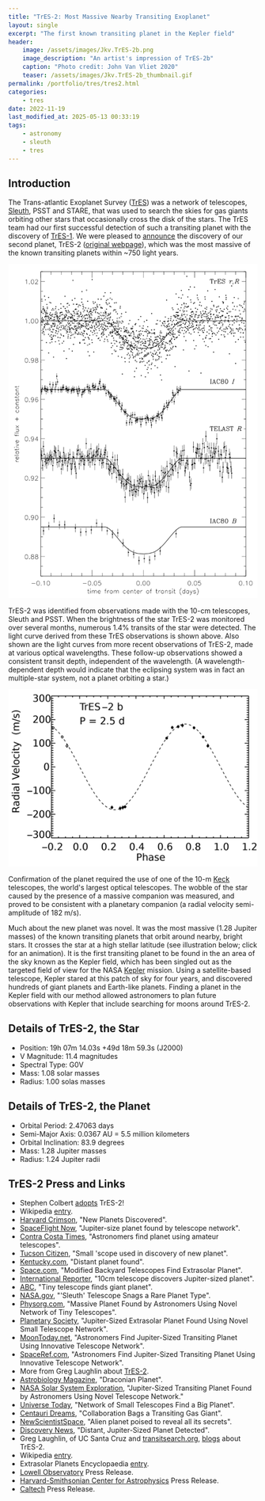 ```yaml
---
title: "TrES-2: Most Massive Nearby Transiting Exoplanet"
layout: single
excerpt: "The first known transiting planet in the Kepler field"
header:
    image: /assets/images/Jkv.TrES-2b.png
    image_description: "An artist's impression of TrES-2b"
    caption: "Photo credit: John Van Vliet 2020"
    teaser: /assets/images/Jkv.TrES-2b_thumbnail.gif
permalink: /portfolio/tres/tres2.html
categories:
    - tres
date: 2022-11-19
last_modified_at: 2025-05-13 00:33:19
tags:
    - astronomy
    - sleuth
    - tres
---
```


## Introduction

The Trans-atlantic Exoplanet Survey
([TrES](https://proinsias.github.io/portfolio/tres.html))
was a network of telescopes,
[Sleuth](https://proinsias.github.io/portfolio/tres/sleuth.html),
PSST and STARE,
that was used to search the skies for gas giants orbiting other stars that occasionally cross the disk of the stars.
The TrES team had our first successful detection of such a transiting planet with the discovery of
[TrES-1](https://www.hao.ucar.edu/research/stare/tres1_2.html).
We were pleased to [announce](https://www.doi.org/10.1086/509123) the discovery of our second planet, TrES-2
([original webpage](https://web.archive.org/web/20080623114304/http://solas.dnsalias.org:8080/~ftod/tres/tres2.html)),
which was the most massive of the known transiting planets within ~750 light years.

![TrES-2 light curves](/assets/images/tres2lightcurves.png)

TrES-2 was identified from observations made with the 10-cm telescopes, Sleuth and PSST.
When the brightness of the star TrES-2 was monitored over several months,
numerous 1.4% transits of the star were detected.
The light curve derived from these TrES observations is shown above.
Also shown are the light curves from more recent observations of TrES-2, made at various optical wavelengths.
These follow-up observations showed a consistent transit depth, independent of the wavelength.
(A wavelength-dependent depth would indicate that the eclipsing system was in fact an multiple-star system,
not a planet orbiting a star.)

![TrES-2 radial velocity](/assets/images/2702px-TrES-2_b_rv.svg.png)

Confirmation of the planet required the use of one of the 10-m
[Keck](http://www.keckobservatory.org/)
telescopes, the world's largest optical telescopes.
The wobble of the star caused by the presence of a massive companion was measured,
and proved to be consistent with a planetary companion (a radial velocity semi-amplitude of 182 m/s).

Much about the new planet was novel. It was the most massive (1.28 Jupiter masses) of the known transiting planets
that orbit around nearby, bright stars.
It crosses the star at a high stellar latitude (see illustration below; click for an animation).
It is the first transiting planet to be found in the an area of the sky known as the Kepler field,
which has been singled out as the targeted field of view for the NASA
[Kepler](https://web.archive.org/web/20080623114304/http://kepler.nasa.gov/)
mission.
Using a satellite-based telescope, Kepler stared at this patch of sky for four years,
and discovered hundreds of giant planets and Earth-like planets.
Finding a planet in the Kepler field with our method allowed astronomers to plan future observations
with Kepler that include searching for moons around TrES-2.

## Details of TrES-2, the Star

-   Position: 19h 07m 14.03s +49d 18m 59.3s (J2000)
-   V Magnitude: 11.4 magnitudes
-   Spectral Type: G0V
-   Mass: 1.08 solar masses
-   Radius: 1.00 solas masses

## Details of TrES-2, the Planet

-   Orbital Period: 2.47063 days
-   Semi-Major Axis: 0.0367 AU = 5.5 million kilometers
-   Orbital Inclination: 83.9 degrees
-   Mass: 1.28 Jupiter masses
-   Radius: 1.24 Jupiter radii

## TrES-2 Press and Links

-   Stephen Colbert [adopts](https://nonprofit.adoptastar.org/stars/11446443) TrES-2!
-   Wikipedia [entry](https://en.wikipedia.org/wiki/TrES-2b).
-   [Harvard Crimson](https://web.archive.org/web/20080623114304/http://www.thecrimson.com/article.aspx?ref=514347), "New Planets Discovered".
-   [SpaceFlight Now](https://web.archive.org/web/20080623114304/http://www.spaceflightnow.com/news/n0609/19planet/), "Jupiter-size planet found by telescope network".
-   [Contra Costa Times](https://web.archive.org/web/20080623114304/http://www.contracostatimes.com/mld/cctimes/news/nation/15547033.htm), "Astronomers find planet using amateur telescopes".
-   [Tucson Citizen](https://web.archive.org/web/20080623114304/http://www.tucsoncitizen.com/daily/local/26250.php), "Small 'scope used in discovery of new planet".
-   [Kentucky.com](https://web.archive.org/web/20080623114304/http://www.kentucky.com/mld/kentucky/news/science/15514304.htm), "Distant planet found".
-   [Space.com](https://web.archive.org/web/20080623114304/http://www.space.com/scienceastronomy/060908_draco_planet.html), "Modified Backyard Telescopes Find Extrasolar Planet".
-   [International Reporter](https://web.archive.org/web/20080623114304/http://internationalreporter.com/news/read.php?id=2237), "10cm telescope discovers Jupiter-sized planet".
-   [ABC](https://web.archive.org/web/20080623114304/http://abc.net.au/science/news/stories/2006/1739096.htm), "Tiny telescope finds giant planet".
-   [NASA.gov](https://web.archive.org/web/20080623114304/http://www.nasa.gov/vision/universe/newworlds/Tres2-Transit.html), "'Sleuth' Telescope Snags a Rare Planet Type".
-   [Physorg.com](https://web.archive.org/web/20080623114304/http://www.physorg.com/news77197703.html), "Massive Planet Found by Astronomers Using Novel Network of Tiny Telescopes".
-   [Planetary Society](https://web.archive.org/web/20080623114304/http://planetary.org/news/2006/0911_JupiterSized_Extrasolar_Planet_Found.html), "Jupiter-Sized Extrasolar Planet Found Using Novel Small Telescope Network".
-   [MoonToday.net](https://web.archive.org/web/20080623114304/http://www.moontoday.net/news/viewpr.html?pid=20781), "Astronomers Find Jupiter-Sized Transiting Planet Using Innovative Telescope Network".
-   [SpaceRef.com](https://web.archive.org/web/20080623114304/http://www.spaceref.com/news/viewpr.html?pid=20781), "Astronomers Find Jupiter-Sized Transiting Planet Using Innovative Telescope Network".
-   More from Greg Laughlin about [TrES-2](https://web.archive.org/web/20080623114304/http://oklo.org/?p=134).
-   [Astrobiology Magazine](https://web.archive.org/web/20080623114304/http://www.astrobio.net/news/modules.php?op=modload&name=News&file=article&sid=2078&mode=thread&order=0&thold=0), "Draconian Planet".
-   [NASA Solar System Exploration](https://web.archive.org/web/20080623114304/http://solarsystem.nasa.gov/news/display.cfm?News_ID=16255), "Jupiter-Sized Transiting Planet Found by Astronomers Using Novel Telescope Network."
-   [Universe Today](https://web.archive.org/web/20080623114304/http://www.universetoday.com/2006/09/08/network-of-small-telescopes-find-a-big-planet/), "Network of Small Telescopes Find a Big Planet".
-   [Centauri Dreams](https://web.archive.org/web/20080623114304/http://www.centauri-dreams.org/?p=811), "Collaboration Bags a Transiting Gas Giant".
-   [NewScientistSpace](https://web.archive.org/web/20080623114304/http://www.newscientistspace.com/article/dn10024-alien-planet-poised-to-reveal-all-its-secrets.html), "Alien planet poised to reveal all its secrets".
-   [Discovery News](https://web.archive.org/web/20080623114304/http://dsc.discovery.com/news/2006/09/08/lowell_spa.html?category=space&guid=20060908090000), "Distant, Jupiter-Sized Planet Detected".
-   Greg Laughlin, of UC Santa Cruz and [transitsearch.org](https://web.archive.org/web/20080623114304/http://www.transitsearch.org/), [blogs](https://web.archive.org/web/20080623114304/http://oklo.org/?p=133) about TrES-2.
-   Wikipedia [entry](https://web.archive.org/web/20080623114304/http://en.wikipedia.org/wiki/TrES-2).
-   Extrasolar Planets Encyclopaedia [entry](https://web.archive.org/web/20080623114304/http://exoplanet.eu/star.php?st=TrES-2).
-   [Lowell Observatory](https://web.archive.org/web/20080623114304/http://www.lowell.edu/press_room/releases/recent_releases/TrES2.html) Press Release.
-   [Harvard-Smithsonian Center for Astrophysics](https://web.archive.org/web/20080623114304/http://www.cfa.harvard.edu/press/pr0623.html) Press Release.
-   [Caltech](https://web.archive.org/web/20080623114304/http://pr.caltech.edu/media/Press_Releases/PR12890.html) Press Release.
